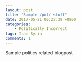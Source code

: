 ```yaml
---
layout: post
title: "Sample /pol/ stuff"
date: 2017-05-21 00:27:39 +0800
categories: 
    - Politically Incorrect
tags: Iran Syria
comments: 1
---
```


Sample politics related blogpost